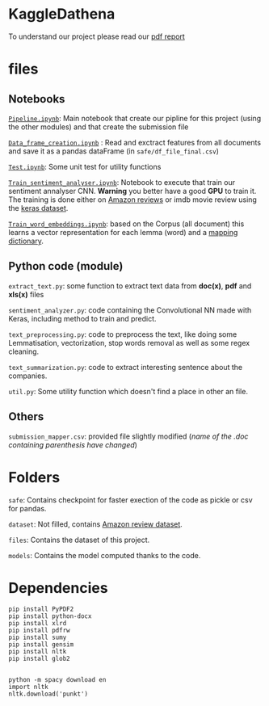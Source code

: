 # KaggleDathena
To understand our project please read our [pdf report](Reputation_Analysis_Dathena_competition.pdf)

# files
## Notebooks

[`Pipeline.ipynb`](Pipeline.ipynb): Main notebook that create our pipline for this project (using the other modules) and that create the submission file

[`Data_frame_creation.ipynb`](Data_frame_creation.ipynb) : Read and exctract features from all documents and save it as a pandas dataFrame (in `safe/df_file_final.csv`) 

[`Test.ipynb`](Test.ipynb): Some unit test for utility functions

[`Train_sentiment_analyser.ipynb`](Train_sentiment_analyser.ipynb): Notebook to execute that train our sentiment annalyser CNN. **Warning** you better have a good **GPU** to train it.
The training is done either on [Amazon reviews](https://www.kaggle.com/bittlingmayer/amazonreviews/data) or imdb movie review using the [keras dataset](https://keras.io/datasets/).

[`Train_word_embeddings.ipynb`](Train_word_embeddings.ipynb): based on the Corpus (all document) this learns a vector representation for each lemma (word) and a [mapping dictionary](safe/dico.p).


## Python code (module)
`extract_text.py`: some function to extract text data from **doc(x)**, **pdf** and **xls(x)** files

`sentiment_analyzer.py`: code containing the Convolutional NN made with Keras, including method to train and predict.

`text_preprocessing.py`: code to preprocess the text, like doing some Lemmatisation, vectorization, stop words removal as well as some regex cleaning.

`text_summarization.py`: code to extract interesting sentence about the companies.

`util.py`: Some utility function which doesn't find a place in other an file.

## Others
`submission_mapper.csv`: provided file slightly modified (*name of the .doc containing parenthesis have changed*)


# Folders
`safe`: Contains checkpoint for faster exection of the code as pickle or csv for pandas.

`dataset`: Not filled, contains [Amazon review dataset](https://www.kaggle.com/bittlingmayer/amazonreviews).

`files`: Contains the dataset of this project.

`models`: Contains the model computed thanks to the code.

# Dependencies
```
pip install PyPDF2
pip install python-docx
pip install xlrd
pip install pdfrw
pip install sumy
pip install gensim
pip install nltk
pip install glob2


python -m spacy download en
import nltk
nltk.download('punkt')
```